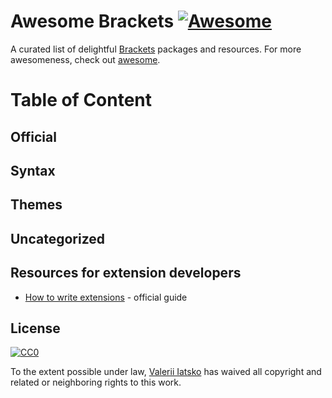 # Awesome Brackets [![Awesome](https://cdn.rawgit.com/sindresorhus/awesome/d7305f38d29fed78fa85652e3a63e154dd8e8829/media/badge.svg)](https://github.com/sindresorhus/awesome)

A curated list of delightful [Brackets](https://brackets.io/) packages and resources. For more awesomeness, check out [awesome](https://github.com/sindresorhus/awesome).

# Table of Content

## Official

## Syntax

## Themes

## Uncategorized

## Resources for extension developers

* [How to write extensions](https://github.com/adobe/brackets/wiki/How-to-write-extensions) - official guide

## License

[![CC0](http://i.creativecommons.org/p/zero/1.0/88x31.png)](http://creativecommons.org/publicdomain/zero/1.0/)

To the extent possible under law, [Valerii Iatsko](http://codingbox.io) has waived all copyright and related or neighboring rights to this work.

